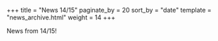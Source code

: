 +++
title = "News 14/15"
paginate_by = 20
sort_by = "date"
template = "news_archive.html"
weight = 14
+++

News from 14/15!

